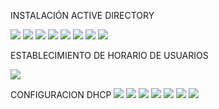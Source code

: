 INSTALACIÓN ACTIVE DIRECTORY 

![](https://66.media.tumblr.com/a7e88bbc39245c99e1387a651ae3bf29/tumblr_ps04mox7gN1y87vfmo1_1280.jpg)
![](https://66.media.tumblr.com/c439fa589443d4c927f90b0163732d8f/tumblr_ps04bz7Y3f1y87vfmo2_1280.jpg)
![](https://66.media.tumblr.com/ef157b89b294100ffdceeef95824c8fc/tumblr_ps04bz7Y3f1y87vfmo3_1280.jpg)
![](https://66.media.tumblr.com/6927119371c0afff6858017c87b542a0/tumblr_ps04bz7Y3f1y87vfmo4_1280.jpg)
![](https://66.media.tumblr.com/9198d54e031b620079cca8bdd46fc1ff/tumblr_ps04bz7Y3f1y87vfmo5_1280.jpg)
![](https://66.media.tumblr.com/11ff4b7757811ff87da71314d8d3f05e/tumblr_ps04bz7Y3f1y87vfmo6_1280.jpg)
![](https://66.media.tumblr.com/ce08eee26fbc01a3a6e062ab930d5aa5/tumblr_ps04bz7Y3f1y87vfmo7_1280.jpg)
![](https://66.media.tumblr.com/01f89e5388b1ab22dbc7228ad984751a/tumblr_ps04bz7Y3f1y87vfmo8_1280.jpg)

ESTABLECIMIENTO DE HORARIO DE USUARIOS 

![](https://66.media.tumblr.com/1ad13ce8cad3d51c477f1b1d5e310fdd/tumblr_ps04ny1IKK1y87vfmo7_1280.jpg)


CONFIGURACION DHCP 
![](https://66.media.tumblr.com/156e28527f838c0349d2550825107260/tumblr_ps05k7MfFp1y87vfmo1_1280.jpg)
![](https://66.media.tumblr.com/c439fa589443d4c927f90b0163732d8f/tumblr_ps05k7MfFp1y87vfmo2_1280.jpg)
![](https://66.media.tumblr.com/ea3835b3405190aa9282078d4c53cb02/tumblr_ps05k7MfFp1y87vfmo3_1280.jpg)
![](https://66.media.tumblr.com/16196bab53d6d0961f504c0ee5d104dc/tumblr_ps05k7MfFp1y87vfmo4_1280.jpg)
![](https://66.media.tumblr.com/f18b8b192220564843e70de91d38595e/tumblr_ps05k7MfFp1y87vfmo5_1280.jpg)
![](https://66.media.tumblr.com/c3fea8704732f6234b22163963028700/tumblr_ps05k7MfFp1y87vfmo6_1280.jpg)
![](https://66.media.tumblr.com/7feed64d92141fac8af671814a8754f6/tumblr_ps05k7MfFp1y87vfmo7_1280.jpg)

















